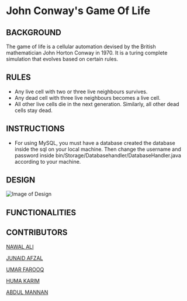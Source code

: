 # John Conway's Game Of Life

## BACKGROUND

The game of life is a cellular automation devised by the British mathematician John Horton Conway in 1970. It is a turing complete simulation that evolves based on certain rules.

## RULES

* Any live cell with two or three live neighbours survives.
* Any dead cell with three live neighbours becomes a live cell.
* All other live cells die in the next generation. Similarly, all other dead cells stay dead.

## INSTRUCTIONS

* For using MySQL, you must have a database created the database inside the sql on your local machine. Then change the username and password inside bin/Storage/Databasehandler/DatabaseHandler.java according to your machine.

## DESIGN

![Image of Design](https://github.com/ummarikram/GameOfLife/blob/main/design/John%20Conway%E2%80%99s%20Game%20of%20Life%20Design.png)

## FUNCTIONALITIES

## CONTRIBUTORS

[NAWAL ALI](https://github.com/mnawalali4)

[JUNAID AFZAL](https://github.com/MuhammadJunaidAfzal)

[UMAR FAROOQ](https://github.com/Um827)

[HUMA KARIM](https://github.com/humakarim44)

[ABDUL MANNAN](https://github.com/Abdulmannan111)
